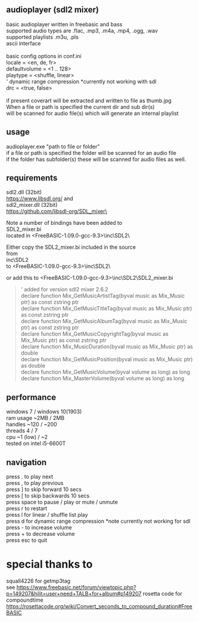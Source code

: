 ## audioplayer (sdl2 mixer)
basic audioplayer written in freebasic and bass\
supported audio types are .flac, .mp3, .m4a, .mp4, .ogg, .wav\
supported playlists .m3u, .pls\
ascii interface\
\
basic config options in conf.ini\
locale          = <en, de, fr>\
defaultvolume   = <1 .. 128>\
playtype        = <shuffle, linear>\
' dynamic range compression *currently not working with sdl\
drc             = <true, false>\
\
if present coverart will be extracted and written to file as thumb.jpg\
When a file or path is specified the current dir and sub dir(s)\
will be scanned for audio file(s) which will generate an internal playlist
## usage
audioplayer.exe "path to file or folder"\
if a file or path is specified the folder will be scanned for an audio file\
if the folder has subfolder(s) these will be scanned for audio files as well.
## requirements
sdl2.dll (32bit)\
https://www.libsdl.org/
and\
sdl2_mixer.dll (32bit)\
https://github.com/libsdl-org/SDL_mixer\

Note a number of bindings have been added to\
SDL2_mixer.bi\
located in <FreeBASIC-1.09.0-gcc-9.3>\inc\SDL2\

Either copy the SDL2_mixer.bi included in the source\
from\
inc\SDL2\
to
<FreeBASIC-1.09.0-gcc-9.3>\inc\SDL2\

or add this to <FreeBASIC-1.09.0-gcc-9.3>\inc\SDL2\SDL2_mixer.bi

>' added for version sdl2 mixer 2.6.2\
declare function Mix_GetMusicArtistTag(byval music as Mix_Music ptr) as const zstring ptr\
declare function Mix_GetMusicTitleTag(byval music as Mix_Music ptr) as const zstring ptr\
declare function Mix_GetMusicAlbumTag(byval music as Mix_Music ptr) as const zstring ptr\
declare function Mix_GetMusicCopyrightTag(byval music as Mix_Music ptr) as const zstring ptr\
declare function Mix_MusicDuration(byval music as Mix_Music ptr) as double\
declare function Mix_GetMusicPosition(byval music as Mix_Music ptr) as double\
declare function Mix_GetMusicVolume(byval volume as long) as long\
>declare function Mix_MasterVolume(byval volume as long) as long

## performance
windows 7 / windows 10(1903)\
ram usage ~2MB / 2MB\
handles   ~120 / ~200\
threads   4 / 7\
cpu       ~1 (low) / ~2\
tested on intel i5-6600T
## navigation
press .     to play next\
press ,     to play previous\
press ]     to skip forward   10 secs\
press [     to skip backwards 10 secs\
press space to pause / play or mute / unmute\
press r     to restart\
press l     for linear / shuffle list play\
press d     for dynamic range compression *note currently not working for sdl\
press -     to increase volume\
press +     to decrease volume\
press esc   to quit
# special thanks to
squall4226 for getmp3tag\
see https://www.freebasic.net/forum/viewtopic.php?p=149207&hilit=user+need+TALB+for+album#p149207
rosetta code for compoundtime\
https://rosettacode.org/wiki/Convert_seconds_to_compound_duration#FreeBASIC

